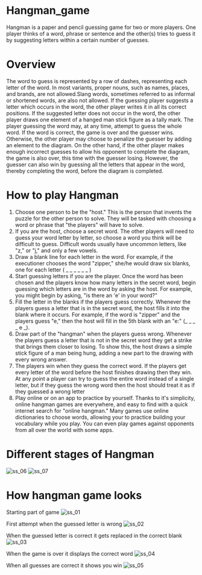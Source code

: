 # Hangman_game
Hangman is a paper and pencil guessing game for two or more players. One player thinks of a word, phrase or sentence and the other(s) tries to guess it by suggesting letters within a certain number of guesses. 

# Overview
The word to guess is represented by a row of dashes, representing each letter of the word. In most variants, proper nouns, such as names, places, and brands, are not allowed.Slang words, sometimes referred to as informal or shortened words, are also not allowed. If the guessing player suggests a letter which occurs in the word, the other player writes it in all its correct positions. If the suggested letter does not occur in the word, the other player draws one element of a hanged man stick figure as a tally mark.
The player guessing the word may, at any time, attempt to guess the whole word. If the word is correct, the game is over and the guesser wins. Otherwise, the other player may choose to penalize the guesser by adding an element to the diagram. On the other hand, if the other player makes enough incorrect guesses to allow his opponent to complete the diagram, the game is also over, this time with the guesser losing. However, the guesser can also win by guessing all the letters that appear in the word, thereby completing the word, before the diagram is completed.

# How to play Hangman
1. Choose one person to be the "host." This is the person that invents the puzzle for the other person to solve. They will be tasked with choosing a word or phrase that "the players" will have to solve.
2. If you are the host, choose a secret word. The other players will need to guess your word letter by letter, so choose a word you think will be difficult to guess. Difficult words usually have uncommon letters, like "z," or "j," and only a few vowels.
3. Draw a blank line for each letter in the word. For example, if the executioner chooses the word "zipper," she/he would draw six blanks, one for each letter ( _ _ _ _ _ _ )
4. Start guessing letters if you are the player. Once the word has been chosen and the players know how many letters in the secret word, begin guessing which letters are in the word by asking the host. For example, you might begin by asking, "is there an 'e' in your word?"
5. Fill the letter in the blanks if the players guess correctly. Whenever the players guess a letter that is in the secret word, the host fills it into the blank where it occurs. For example, if the word is "zipper" and the players guess "e," then the host will fill in the 5th blank with an "e:" (_ _ _ _ e _).
6. Draw part of the "hangman" when the players guess wrong. Whenever the players guess a letter that is not in the secret word they get a strike that brings them closer to losing. To show this, the host draws a simple stick figure of a man being hung, adding a new part to the drawing with every wrong answer.
7. The players win when they guess the correct word. If the players get every letter of the word before the host finishes drawing then they win. At any point a player can try to guess the entire word instead of a single letter, but if they guess the wrong word then the host should treat it as if they guessed a wrong letter
8. Play online or on an app to practice by yourself. Thanks to it's simplicity, online hangman games are everywhere, and easy to find with a quick internet search for "online hangman." Many games use online dictionaries to choose words, allowing your to practice building your vocabulary while you play. You can even play games against opponents from all over the world with some apps.

# Different stages of Hangman
![ss_06](https://user-images.githubusercontent.com/73355893/123518591-353c2400-d6c4-11eb-8be6-8e7c76c97cfd.png)
![ss_07](https://user-images.githubusercontent.com/73355893/123518597-38cfab00-d6c4-11eb-9d54-d4cf07d5823c.png)


# How hangman game looks
Starting part of game
![ss_01](https://user-images.githubusercontent.com/73355893/123518220-9236da80-d6c2-11eb-9d03-62321a7accea.png)

First attempt when the guessed letter is wrong
![ss_02](https://user-images.githubusercontent.com/73355893/123518287-d5914900-d6c2-11eb-881b-cd12ad45c034.png)

When the guessed letter is correct it gets replaced in the correct blank
![ss_03](https://user-images.githubusercontent.com/73355893/123518689-a67bd700-d6c4-11eb-9ce1-b62f783aa077.png)

When the game is over it displays the correct word
![ss_04](https://user-images.githubusercontent.com/73355893/123518337-0ec9b900-d6c3-11eb-8db5-1ace910ff60f.png)

When all guesses are correct it shows you win
![ss_05](https://user-images.githubusercontent.com/73355893/123518397-52bcbe00-d6c3-11eb-8baa-5750d0064254.png)






